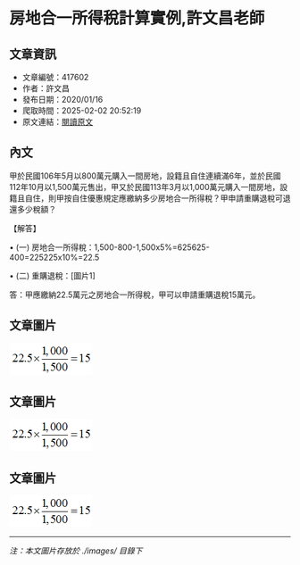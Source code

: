 # 房地合一所得稅計算實例,許文昌老師

## 文章資訊
- 文章編號：417602
- 作者：許文昌
- 發布日期：2020/01/16
- 爬取時間：2025-02-02 20:52:19
- 原文連結：[閱讀原文](https://real-estate.get.com.tw/Columns/detail.aspx?no=417602)

## 內文
甲於民國106年5月以800萬元購入一間房地，設籍且自住連續滿6年，並於民國112年10月以1,500萬元售出，甲又於民國113年3月以1,000萬元購入一間房地，設籍且自住，則甲按自住優惠規定應繳納多少房地合一所得稅？甲申請重購退稅可退還多少稅額？

【解答】

• (一) 房地合一所得稅：1,500-800-1,500x5%=625625-400=225225x10%=22.5

• (二) 重購退稅：[圖片1]

答：甲應繳納22.5萬元之房地合一所得稅，甲可以申請重購退稅15萬元。

## 文章圖片

![圖片1](./images/417602_d871d834.png)

## 文章圖片

![圖片1](./images/417602_d871d834.png)

## 文章圖片

![圖片1](./images/417602_d871d834.png)


---
*注：本文圖片存放於 ./images/ 目錄下*
